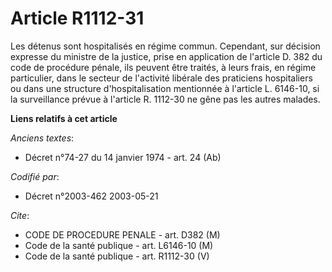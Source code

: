 # Article R1112-31

Les détenus sont hospitalisés en régime commun. Cependant, sur décision expresse du ministre de la justice, prise en
application de l'article D. 382 du code de procédure pénale, ils peuvent être traités, à leurs frais, en régime particulier,
dans le secteur de l'activité libérale des praticiens hospitaliers ou dans une structure d'hospitalisation mentionnée à
l'article L. 6146-10, si la surveillance prévue à l'article R. 1112-30 ne gêne pas les autres malades.

**Liens relatifs à cet article**

_Anciens textes_:

  - Décret n°74-27 du 14 janvier 1974 - art. 24 (Ab)

_Codifié par_:

  - Décret n°2003-462 2003-05-21

_Cite_:

  - CODE DE PROCEDURE PENALE - art. D382 (M)
  - Code de la santé publique - art. L6146-10 (M)
  - Code de la santé publique - art. R1112-30 (V)
